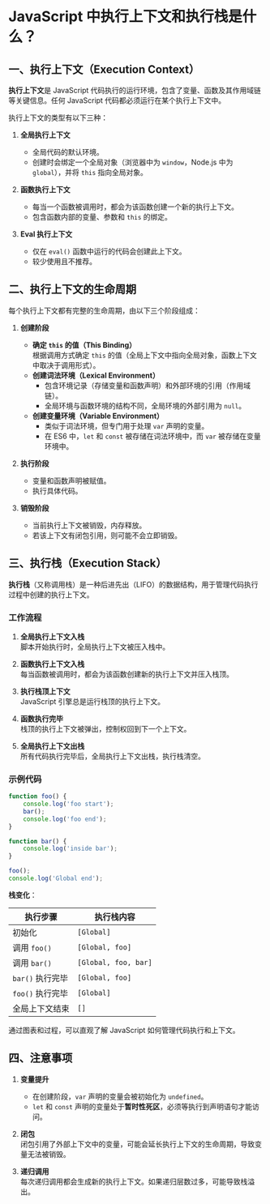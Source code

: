 # JavaScript 中执行上下文和执行栈是什么？

## 一、执行上下文（Execution Context）

**执行上下文**是 JavaScript 代码执行的运行环境，包含了变量、函数及其作用域链等关键信息。任何 JavaScript 代码都必须运行在某个执行上下文中。

执行上下文的类型有以下三种：

1. **全局执行上下文**

   - 全局代码的默认环境。
   - 创建时会绑定一个全局对象（浏览器中为 `window`，Node.js 中为 `global`），并将 `this` 指向全局对象。

2. **函数执行上下文**

   - 每当一个函数被调用时，都会为该函数创建一个新的执行上下文。
   - 包含函数内部的变量、参数和 `this` 的绑定。

3. **Eval 执行上下文**
   - 仅在 `eval()` 函数中运行的代码会创建此上下文。
   - 较少使用且不推荐。

## 二、执行上下文的生命周期

每个执行上下文都有完整的生命周期，由以下三个阶段组成：

1. **创建阶段**

   - **确定 `this` 的值（This Binding）**  
     根据调用方式确定 `this` 的值（全局上下文中指向全局对象，函数上下文中取决于调用形式）。
   - **创建词法环境（Lexical Environment）**
     - 包含环境记录（存储变量和函数声明）和外部环境的引用（作用域链）。
     - 全局环境与函数环境的结构不同，全局环境的外部引用为 `null`。
   - **创建变量环境（Variable Environment）**
     - 类似于词法环境，但专门用于处理 `var` 声明的变量。
     - 在 ES6 中，`let` 和 `const` 被存储在词法环境中，而 `var` 被存储在变量环境中。

2. **执行阶段**

   - 变量和函数声明被赋值。
   - 执行具体代码。

3. **销毁阶段**
   - 当前执行上下文被销毁，内存释放。
   - 若该上下文有闭包引用，则可能不会立即销毁。

## 三、执行栈（Execution Stack）

**执行栈**（又称调用栈）是一种后进先出（LIFO）的数据结构，用于管理代码执行过程中创建的执行上下文。

### 工作流程

1. **全局执行上下文入栈**  
   脚本开始执行时，全局执行上下文被压入栈中。
2. **函数执行上下文入栈**  
   每当函数被调用时，都会为该函数创建新的执行上下文并压入栈顶。

3. **执行栈顶上下文**  
   JavaScript 引擎总是运行栈顶的执行上下文。

4. **函数执行完毕**  
   栈顶的执行上下文被弹出，控制权回到下一个上下文。

5. **全局执行上下文出栈**  
   所有代码执行完毕后，全局执行上下文出栈，执行栈清空。

### 示例代码

```javascript
function foo() {
	console.log('foo start');
	bar();
	console.log('foo end');
}

function bar() {
	console.log('inside bar');
}

foo();
console.log('Global end');
```

**栈变化**：

| 执行步骤         | 执行栈内容           |
| ---------------- | -------------------- |
| 初始化           | `[Global]`           |
| 调用 `foo()`     | `[Global, foo]`      |
| 调用 `bar()`     | `[Global, foo, bar]` |
| `bar()` 执行完毕 | `[Global, foo]`      |
| `foo()` 执行完毕 | `[Global]`           |
| 全局上下文结束   | `[]`                 |

通过图表和过程，可以直观了解 JavaScript 如何管理代码执行和上下文。

## 四、注意事项

1. **变量提升**

   - 在创建阶段，`var` 声明的变量会被初始化为 `undefined`。
   - `let` 和 `const` 声明的变量处于**暂时性死区**，必须等执行到声明语句才能访问。

2. **闭包**  
   闭包引用了外部上下文中的变量，可能会延长执行上下文的生命周期，导致变量无法被销毁。

3. **递归调用**  
   每次递归调用都会生成新的执行上下文。如果递归层数过多，可能导致栈溢出。
